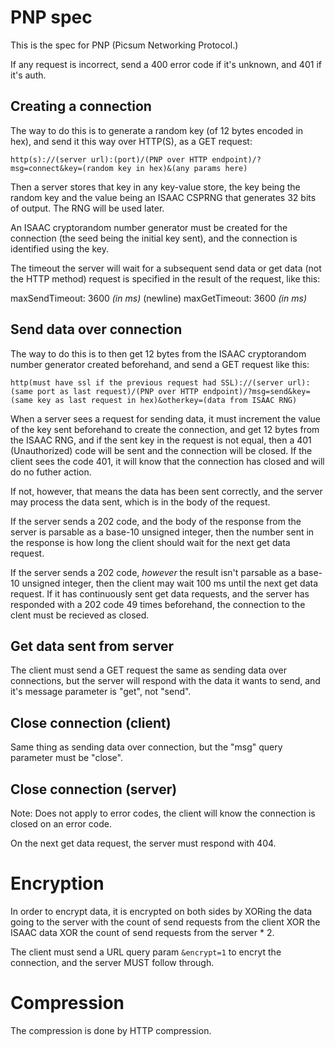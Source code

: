# PNP spec

This is the spec for PNP (Picsum Networking Protocol.)

If any request is incorrect, send a 400 error code if it's unknown, and 401 if it's auth.

## Creating a connection

The way to do this is to generate a random key (of 12 bytes encoded in hex), and send it this way over HTTP(S), as a GET request:

`http(s)://(server url):(port)/(PNP over HTTP endpoint)/?msg=connect&key=(random key in hex)&(any params here)`

Then a server stores that key in any key-value store, the key being the random key and the value being an ISAAC CSPRNG that generates 32 bits of output. The RNG will be used later.

An ISAAC cryptorandom number generator must be created for the connection (the seed being the initial key sent), and the connection is identified using the key.

The timeout the server will wait for a subsequent send data or get data (not the HTTP method) request is specified in the result of the request, like this:

maxSendTimeout: 3600 _(in ms)_
(newline)
maxGetTimeout: 3600 _(in ms)_

## Send data over connection

The way to do this is to then get 12 bytes from the ISAAC cryptorandom number generator created beforehand, and send a GET request like this:

`http(must have ssl if the previous request had SSL)://(server url):(same port as last request)/(PNP over HTTP endpoint)/?msg=send&key=(same key as last request in hex)&otherkey=(data from ISAAC RNG)`

When a server sees a request for sending data, it must increment the value of the key sent beforehand to create the connection, and get 12 bytes from the ISAAC RNG, and if the sent key in the request is not equal, then a 401 (Unauthorized) code will be sent and the connection will be closed. If the client sees the code 401, it will know that the connection has closed and will do no futher action.

If not, however, that means the data has been sent correctly, and the server may process the data sent, which is in the body of the request.

If the server sends a 202 code, and the body of the response from the server is parsable as a base-10 unsigned integer, then the number sent in the response is how long the client should wait for the next get data request.

If the server sends a 202 code, _however_ the result isn't parsable as a base-10 unsigned integer, then the client may wait 100 ms until the next get data request. If it has continuously sent get data requests, and the server has responded with a 202 code 49 times beforehand, the connection to the clent must be recieved as closed.

## Get data sent from server

The client must send a GET request the same as sending data over connections, but the server will respond with the data it wants to send, and it's message parameter is "get", not "send".

## Close connection (client)

Same thing as sending data over connection, but the "msg" query parameter must be "close".

## Close connection (server)

Note: Does not apply to error codes, the client will know the connection is closed on an error code.

On the next get data request, the server must respond with 404.

# Encryption

In order to encrypt data, it is encrypted on both sides by XORing the data going to the server with the count of send requests from the client XOR the ISAAC data XOR the count of send requests from the server * 2.

The client must send a URL query param `&encrypt=1` to encryt the connection, and the server MUST follow through.

# Compression

The compression is done by HTTP compression.
